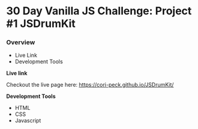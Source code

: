 # 30 Day Vanilla JS Challenge: Project #1 JSDrumKit

### Overview

- Live Link
- Development Tools

**Live link**

Checkout the live page here: https://cori-peck.github.io/JSDrumKit/

**Development Tools**

- HTML
- CSS
- Javascript
